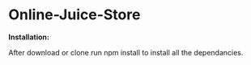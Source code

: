 # Online-Juice-Store

**Installation:**

After download or clone run npm install to install all the dependancies.
